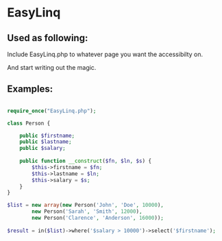 EasyLinq
========

Used as following:
-----------------

Include EasyLinq.php to whatever page you want the accessibilty on.

And start writing out the magic.

Examples:
---------

```php

require_once("EasyLinq.php");

class Person {

    public $firstname;
    public $lastname;
    public $salary;
    
    public function __construct($fn, $ln, $s) {
        $this->firstname = $fn;
        $this->lastname = $ln;
        $this->salary = $s;
    }
}

$list = new array(new Person('John', 'Doe', 10000), 
        new Person('Sarah', 'Smith', 12000), 
        new Person('Clarence', 'Anderson', 16000));
        
$result = in($list)->where('$salary > 10000')->select('$firstname');
```

